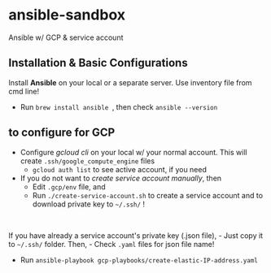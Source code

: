 # ansible-sandbox

Ansible w/ GCP & service account


## Installation & Basic Configurations

Install **Ansible** on your local or a separate server. Use inventory file from cmd line! 


- Run `brew install ansible `, then check `ansible --version`


## to configure for GCP

- Configure _gcloud cli_ on your local w/ your normal account. This will create `.ssh/google_compute_engine` files
    - `gcloud auth list` to see active account, if you need
- If you do not want to _create service account manually_, then 
    - Edit `.gcp/env` file, and 
    - Run `./create-service-account.sh` to create a service account and to download private key to `~/.ssh/` !
<br> 

If you have already a service account's private key (.json file), 
    - Just copy it to `~/.ssh/` folder. Then,
    - Check `.yaml` files for json file name!
- Run `ansible-playbook gcp-playbooks/create-elastic-IP-address.yaml`